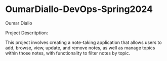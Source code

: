 # OumarDiallo-DevOps-Spring2024

Oumar Diallo

Project Descritption:

This project involves creating a note-taking application that allows users to add, browse, view, update, and remove notes, as well as manage topics within those notes, with functionality to filter notes by topic. 
